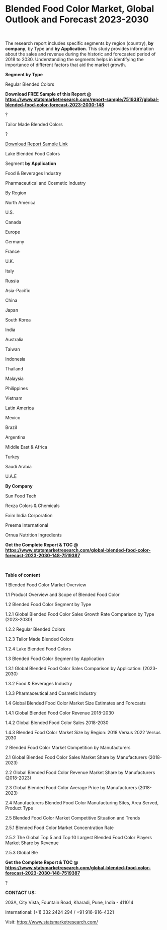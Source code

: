 <h1>Blended Food Color Market, Global Outlook and Forecast 2023-2030</h1><br/><p>The research report includes specific segments by region (country), <strong>by company</strong>, by Type and <strong>by Application</strong>. This study provides information about the sales and revenue during the historic and forecasted period of 2018 to 2030. Understanding the segments helps in identifying the importance of different factors that aid the market growth.</p>
 
 
 
 <p><strong>Segment by Type</strong></p>
 
 
 
 <p>Regular Blended Colors</p>
 
 
 
 <div><b>Download FREE Sample of this Report @ <a href="https://www.statsmarketresearch.com/download-free-sample/7519387/global-blended-food-color-forecast-2023-2030-148">https://www.statsmarketresearch.com/report-sample/7519387/global-blended-food-color-forecast-2023-2030-148</a></b></div>
 
 
 
 <p>? </p>
 
 
 
 <p>Tailor Made Blended Colors</p>
 
 
 
 <p>? </p>
 
 
 
 <p><a href="https://www.statsmarketresearch.com/download-free-sample/7519387/global-blended-food-color-forecast-2023-2030-148">Download Report Sample Link</a></p>
 
 
 
 <p>Lake Blended Food Colors</p>
 
 
 
 <p>Segment <strong>by Application</strong></p>
 
 
 
 <p>Food & Beverages Industry</p>
 
 
 
 <p>Pharmaceutical and Cosmetic Industry</p>
 
 
 
 <p>By Region</p>
 
 
 
 <p>North America</p>
 
 
 
 <p>U.S.</p>
 
 
 
 <p>Canada</p>
 
 
 
 <p>Europe</p>
 
 
 
 <p>Germany</p>
 
 
 
 <p>France</p>
 
 
 
 <p>U.K.</p>
 
 
 
 <p>Italy</p>
 
 
 
 <p>Russia</p>
 
 
 
 <p>Asia-Pacific</p>
 
 
 
 <p>China</p>
 
 
 
 <p>Japan</p>
 
 
 
 <p>South Korea</p>
 
 
 
 <p>India</p>
 
 
 
 <p>Australia</p>
 
 
 
 <p>Taiwan</p>
 
 
 
 <p>Indonesia</p>
 
 
 
 <p>Thailand</p>
 
 
 
 <p>Malaysia</p>
 
 
 
 <p>Philippines</p>
 
 
 
 <p>Vietnam</p>
 
 
 
 <p>Latin America</p>
 
 
 
 <p>Mexico</p>
 
 
 
 <p>Brazil</p>
 
 
 
 <p>Argentina</p>
 
 
 
 <p>Middle East & Africa</p>
 
 
 
 <p>Turkey</p>
 
 
 
 <p>Saudi Arabia</p>
 
 
 
 <p>U.A.E</p>
 
 
 
 <p><strong>By Company</strong></p>
 
 
 
 <p>Sun Food Tech</p>
 
 
 
 <p>Rexza Colors & Chemicals</p>
 
 
 
 <p>Exim India Corporation</p>
 
 
 
 <p>Preema International</p>
 
 
 
 <p>Ornua Nutrition Ingredients</p>
 
 
 
 <div><b>Get the Complete Report & TOC @ <a href="https://www.statsmarketresearch.com/global-blended-food-color-forecast-2023-2030-148-7519387">https://www.statsmarketresearch.com/global-blended-food-color-forecast-2023-2030-148-7519387</a></b></div>
 
 
 
 <p><br />
 
 <b>Table of content</b></p>
 
 
 
 <p>1 Blended Food Color Market Overview<br />
 
 1.1 Product Overview and Scope of Blended Food Color<br />
 
 1.2 Blended Food Color Segment by Type<br />
 
 1.2.1 Global Blended Food Color Sales Growth Rate Comparison by Type (2023-2030)<br />
 
 1.2.2 Regular Blended Colors<br />
 
 1.2.3 Tailor Made Blended Colors<br />
 
 1.2.4 Lake Blended Food Colors<br />
 
 1.3 Blended Food Color Segment by Application<br />
 
 1.3.1 Global Blended Food Color Sales Comparison by Application: (2023-2030)<br />
 
 1.3.2 Food & Beverages Industry<br />
 
 1.3.3 Pharmaceutical and Cosmetic Industry<br />
 
 1.4 Global Blended Food Color Market Size Estimates and Forecasts<br />
 
 1.4.1 Global Blended Food Color Revenue 2018-2030<br />
 
 1.4.2 Global Blended Food Color Sales 2018-2030<br />
 
 1.4.3 Blended Food Color Market Size by Region: 2018 Versus 2022 Versus 2030<br />
 
 2 Blended Food Color Market Competition by Manufacturers<br />
 
 2.1 Global Blended Food Color Sales Market Share by Manufacturers (2018-2023)<br />
 
 2.2 Global Blended Food Color Revenue Market Share by Manufacturers (2018-2023)<br />
 
 2.3 Global Blended Food Color Average Price by Manufacturers (2018-2023)<br />
 
 2.4 Manufacturers Blended Food Color Manufacturing Sites, Area Served, Product Type<br />
 
 2.5 Blended Food Color Market Competitive Situation and Trends<br />
 
 2.5.1 Blended Food Color Market Concentration Rate<br />
 
 2.5.2 The Global Top 5 and Top 10 Largest Blended Food Color Players Market Share by Revenue<br />
 
 2.5.3 Global Ble</p>
 
 
 
 <div><b>Get the Complete Report & TOC @ <a href="https://www.statsmarketresearch.com/global-blended-food-color-forecast-2023-2030-148-7519387">https://www.statsmarketresearch.com/global-blended-food-color-forecast-2023-2030-148-7519387</a></b></div>
 
 
 
 <p>? </p>
 
 
 
 <p><b>CONTACT US:</b><br />
 
 203A, City Vista, Fountain Road, Kharadi, Pune, India - 411014<br />
 
 International: (+1) 332 2424 294 / +91 916-916-4321<br />
 
 Visit: <a href="https://www.statsmarketresearch.com/">https://www.statsmarketresearch.com/</a></p>
